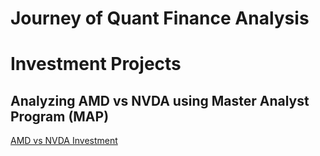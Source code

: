 #  Journey of Quant Finance Analysis

# Investment Projects
## Analyzing AMD vs NVDA using Master Analyst Program (MAP)
[AMD vs NVDA Investment](https://github.com/LastAncientOne/AMD-vs-NVDA) 
